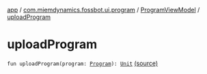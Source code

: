 [app](../../index.md) / [com.miemdynamics.fossbot.ui.program](../index.md) / [ProgramViewModel](index.md) / [uploadProgram](./upload-program.md)

# uploadProgram

`fun uploadProgram(program: `[`Program`](../../com.miemdynamics.fossbot.data.entity/-program/index.md)`): `[`Unit`](https://kotlinlang.org/api/latest/jvm/stdlib/kotlin/-unit/index.html) [(source)](https://github.com/binyot/fossbot/tree/master/app/src/main/java/com/miemdynamics/fossbot/ui/program/ProgramViewModel.kt#L59)